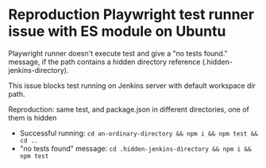 # Reproduction Playwright test runner issue with ES module on Ubuntu

Playwright runner doesn't execute test and give a "no tests found." message, if the path contains a hidden directory reference (.hidden-jenkins-directory).

This issue blocks test running on Jenkins server with default workspace dir path.

Reproduction: same test, and package.json in different directories, one of them is hidden

- Successful running: `cd an-ordinary-directory && npm i && npm test && cd ..`
- "no tests found" message: `cd .hidden-jenkins-directory && npm i && npm test`
